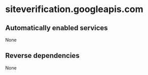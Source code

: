 # siteverification.googleapis.com

## Automatically enabled services

None

## Reverse dependencies

None
